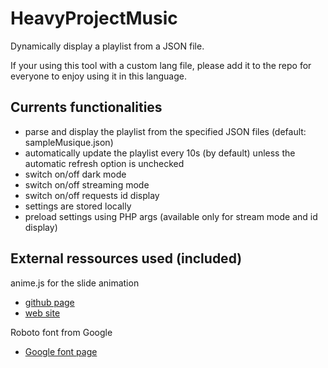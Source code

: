 # HeavyProjectMusic
Dynamically display a playlist from a JSON file.

If your using this tool with a custom lang file, please add it to the repo for everyone to enjoy using it in this language.

## Currents functionalities
- parse and display the playlist from the specified JSON files (default: sampleMusique.json)
- automatically update the playlist every 10s (by default) unless the automatic refresh option is unchecked
- switch on/off dark mode
- switch on/off streaming mode
- switch on/off requests id display
- settings are stored locally
- preload settings using PHP args (available only for stream mode and id display)

## External ressources used (included)
anime.js for the slide animation  
- [github page](https://github.com/juliangarnier/anime/)
- [web site](https://animejs.com/)

Roboto font from Google  
- [Google font page](https://fonts.google.com/specimen/Roboto)
